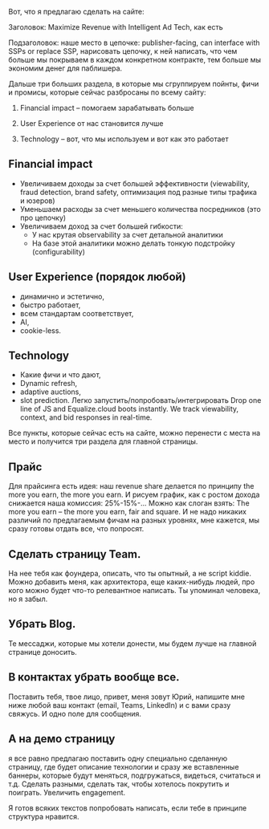 Вот, что я предлагаю сделать на сайте:

Заголовок: Maximize Revenue with Intelligent Ad Tech, как есть

Подзаголовок: наше место в цепочке: publisher-facing, can interface with SSPs or replace SSP, нарисовать цепочку, к ней написать, что чем больше мы покрываем в каждом конкретном контракте, тем больше мы экономим денег для паблишера. 

Дальше три больших раздела, в которые мы сгруппируем пойнты, фичи и промисы, которые сейчас разбросаны по всему сайту:
1. Financial impact – помогаем зарабатывать больше

2. User Experience от нас становится лучше

3. Technology – вот, что мы используем и вот как это работает


## Financial impact 
- Увеличиваем доходы за счет большей эффективности (viewability, fraud detection, brand safety, оптимизация под разные типы трафика и юзеров)
- Уменьшаем расходы за счет меньшего количества посредников (это про цепочку)
- Увеличиваем доход за счет большей гибкости:
  - У нас крутая observability за счет детальной аналитики
  - На базе этой аналитики можно делать тонкую подстройку (configurability)
  
## User Experience (порядок любой)
- динамично и эстетично, 
- быстро работает, 
- всем стандартам соответствует, 
- AI, 
- cookie-less.

## Technology
   - Какие фичи и что дают,
   - Dynamic refresh,
   - adaptive auctions,
   - slot prediction.
   Легко запустить/попробовать/интегрировать Drop one line of JS and Equalize.cloud boots instantly.
   We track viewability, context, and bid responses in real-time.

Все пункты, которые сейчас есть на сайте, можно перенести с места на место и получится три раздела для главной страницы. 

## Прайс
Для прайсинга есть идея: наш revenue share делается по принципу the more you earn, the more you earn. И рисуем график, как с ростом дохода снижается наша комиссия: 25%-15%-...
Можно как слоган взять: The more you earn – the more you earn, fair and square.
И не надо никаких различий по предлагаемым фичам на разных уровнях, мне кажется, мы сразу готовы отдать все, что попросят.

## Сделать страницу Team. 
На нее тебя как фоундера, описать, что ты опытный, а не script kiddie. Можно добавить меня, как архитектора, еще каких-нибудь людей, про кого можно будет что-то релевантное написать. Ты упоминал человека, но я забыл.

## Убрать Blog.
Те мессаджи, которые мы хотели донести, мы будем лучше на главной странице доносить.

## В контактах убрать вообще все. 
Поставить тебя, твое лицо, привет, меня зовут Юрий, напишите мне ниже любой ваш контакт (email, Teams, LinkedIn) и с вами сразу свяжусь. И одно поле для сообщения.

## А на демо страницу 
я все равно предлагаю поставить одну специально сделанную страницу, где будет описание технологии и сразу же вставленные баннеры, которые будут меняться, подгружаться, видеться, считаться и т.д. Сделать разными, сделать так, чтобы хотелось покрутить и поиграть. Увеличить engagement.

Я готов всяких текстов попробовать написать, если тебе в принципе структура нравится.
